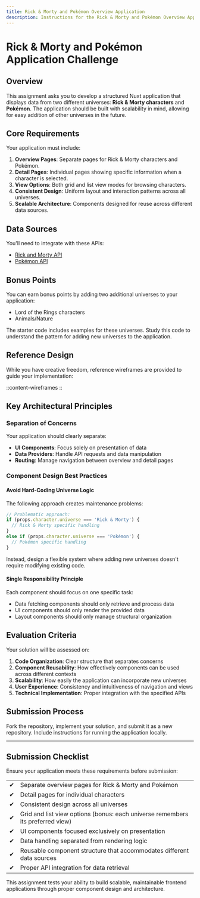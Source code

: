```yaml
---
title: Rick & Morty and Pokémon Overview Application
description: Instructions for the Rick & Morty and Pokémon Overview Application assignment
---
```


# Rick & Morty and Pokémon Application Challenge

## Overview

This assignment asks you to develop a structured Nuxt application that displays data from two different universes: **Rick & Morty characters** and **Pokémon**. The application should be built with scalability in mind, allowing for easy addition of other universes in the future.

## Core Requirements

Your application must include:

1. **Overview Pages**: Separate pages for Rick & Morty characters and Pokémon.
2. **Detail Pages**: Individual pages showing specific information when a character is selected.
3. **View Options**: Both grid and list view modes for browsing characters.
4. **Consistent Design**: Uniform layout and interaction patterns across all universes.
5. **Scalable Architecture**: Components designed for reuse across different data sources.

## Data Sources

You'll need to integrate with these APIs:

- [Rick and Morty API](https://rickandmortyapi.com/documentation)
- [Pokémon API](https://pokeapi.co/docs/v2)

## Bonus Points

You can earn bonus points by adding two additional universes to your application:

- Lord of the Rings characters
- Animals/Nature

The starter code includes examples for these universes. Study this code to understand the pattern for adding new universes to the application.

## Reference Design

While you have creative freedom, reference wireframes are provided to guide your implementation:

::content-wireframes
::

## Key Architectural Principles

### Separation of Concerns

Your application should clearly separate:

- **UI Components**: Focus solely on presentation of data
- **Data Providers**: Handle API requests and data manipulation
- **Routing**: Manage navigation between overview and detail pages

### Component Design Best Practices

#### Avoid Hard-Coding Universe Logic

The following approach creates maintenance problems:

```ts
// Problematic approach:
if (props.character.universe === 'Rick & Morty') {
  // Rick & Morty specific handling
}
else if (props.character.universe === 'Pokémon') {
  // Pokémon specific handling
}
```

Instead, design a flexible system where adding new universes doesn't require modifying existing code.

#### Single Responsibility Principle

Each component should focus on one specific task:

- Data fetching components should only retrieve and process data
- UI components should only render the provided data
- Layout components should only manage structural organization

## Evaluation Criteria

Your solution will be assessed on:

1. **Code Organization**: Clear structure that separates concerns
2. **Component Reusability**: How effectively components can be used across different contexts
3. **Scalability**: How easily the application can incorporate new universes
4. **User Experience**: Consistency and intuitiveness of navigation and views
5. **Technical Implementation**: Proper integration with the specified APIs

## Submission Process

Fork the repository, implement your solution, and submit it as a new repository. Include instructions for running the application locally.

---

## Submission Checklist

Ensure your application meets these requirements before submission:

|     |                                                                                |
| --- | ------------------------------------------------------------------------------ |
| ✔  | Separate overview pages for Rick & Morty and Pokémon                           |
| ✔  | Detail pages for individual characters                                         |
| ✔  | Consistent design across all universes                                         |
| ✔  | Grid and list view options (bonus: each universe remembers its preferred view) |
| ✔  | UI components focused exclusively on presentation                              |
| ✔  | Data handling separated from rendering logic                                   |
| ✔  | Reusable component structure that accommodates different data sources          |
| ✔  | Proper API integration for data retrieval                                      |

This assignment tests your ability to build scalable, maintainable frontend applications through proper component design and architecture.
